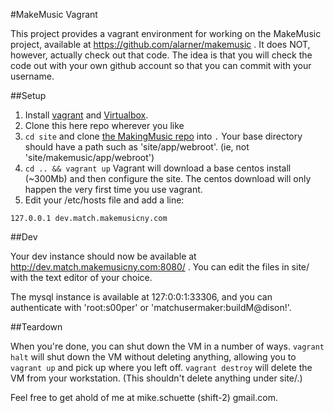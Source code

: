 #MakeMusic Vagrant

This project provides a vagrant environment for working on the  MakeMusic project, available at https://github.com/alarner/makemusic .  It does NOT, however, actually check out that code.  The idea is that you will check the code out with your own github account so that you can commit with your username.

##Setup

1. Install [vagrant](http://www.vagrantup.com/) and [Virtualbox](https://www.virtualbox.org/).
2. Clone this here repo wherever you like
3. ```cd site``` and clone [the MakingMusic repo](https://github.com/alarner/makemusic) into ```.```  Your base directory should have a path such as 'site/app/webroot'.  (ie, not 'site/makemusic/app/webroot') 
4. ```cd .. && vagrant up```  Vagrant will download a base centos install (~300Mb) and then configure the site.  The centos download will only happen the very first time you use vagrant.
5. Edit your /etc/hosts file and add a line:

```127.0.0.1 dev.match.makemusicny.com```


##Dev

Your dev instance should now be available at http://dev.match.makemusicny.com:8080/ .  You can edit the files in site/ with the text editor of your choice.

The mysql instance is available at 127:0:0:1:33306, and you can authenticate with 'root:s00per' or 'matchusermaker:buildM@dison!'.

##Teardown

When you're done, you can shut down the VM in a number of ways.  ```vagrant halt``` will shut down the VM without deleting anything, allowing you to ```vagrant up``` and pick up where you left off.  ```vagrant destroy``` will delete the VM from your workstation.  (This shouldn't delete anything under site/.)


Feel free to get ahold of me at mike.schuette (shift-2) gmail.com.
